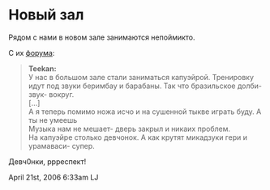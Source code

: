 # Новый зал

Рядом с нами в новом зале занимаются непоймикто.

С их [форума](http://belbudo-forums.com/viewtopic.php?p=831):

> **Teekan:**  
> У нас в большом зале стали заниматься капуэйрой. Тренировку идут под
> звуки беримбау и барабаны. Так что бразильское долби- звук- вокруг.  
> \[…\]  
> А я теперь помимо ножа исчо и на сушенной тыкве играть буду. А ты не
> умеешь  
> Музыка нам не мешает- дверь закрыл и никаих проблем.  
> На капуэйре столько девчонок. А как крутят микадзуки гери и урамаваси-
> супер.

Девч0нки, ррреспект!

<span id="timestamp"> April 21st, 2006 6:33am </span> <span
class="tag">LJ</span>
